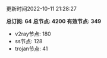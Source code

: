 更新时间2022-10-11 21:28:27

**总订阅: 64**
**总节点: 4200**
**有效节点: 349**
- v2ray节点: 180
- ss节点: 128
- trojan节点: 41
